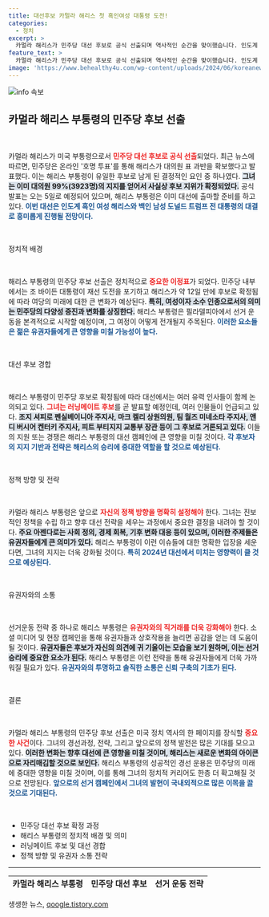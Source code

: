 ```yaml
---
title: 대선후보 카멀라 해리스 첫 흑인여성 대통령 도전!
categories:
  - 정치
excerpt: >
  카멀라 해리스가 민주당 대선 후보로 공식 선출되며 역사적인 순간을 맞이했습니다. 인도계 흑인 여성으로서의 그녀의 도전은 내년 11월 대선에서 도널드 트럼프와의 격돌을 예고합니다. 과연 그녀가 어떤 부통령 후보와 함께할지 주목됩니다!
feature_text: >
  카멀라 해리스가 민주당 대선 후보로 공식 선출되며 역사적인 순간을 맞이했습니다. 인도계 흑인 여성으로서의 그녀의 도전은 내년 11월 대선에서 도널드 트럼프와의 격돌을 예고합니다. 과연 그녀가 어떤 부통령 후보와 함께할지 주목됩니다!
image: 'https://www.behealthy4u.com/wp-content/uploads/2024/06/koreanews.jpg'
---
```


<p><img src="https://www.behealthy4u.com/wp-content/uploads/2024/06/koreanews.jpg" alt="info 속보" /></p>

<h2 data-ke-size="size26">카멀라 해리스 부통령의 민주당 후보 선출</h2>

<p data-ke-size="size16">&nbsp;</p>

<p>카멀라 해리스가 미국 부통령으로서 <b><span style="color: #ee2323;">민주당 대선 후보로 공식 선출</span></b>되었다. 최근 뉴스에 따르면, 민주당은 온라인 '호명 투표'를 통해 해리스가 대의원 표 과반을 확보했다고 발표했다. 이는 해리스 부통령이 유일한 후보로 남게 된 결정적인 요인 중 하나였다. <b><span style="background-color: #21538527;">그녀는 이미 대의원 99%(3923명)의 지지를 얻어서 사실상 후보 지위가 확정되었다.</span></b> 공식 발표는 오는 5일로 예정되어 있으며, 해리스 부통령은 이미 대선에 출마할 준비를 하고 있다. <b><span style="color: #1a5490;">이번 대선은 인도계 흑인 여성 해리스와 백인 남성 도널드 트럼프 전 대통령의 대결로 흥미롭게 진행될 전망이다.</span></b></p>

<p data-ke-size="size16">&nbsp;</p>

<p>정치적 배경</p>

<p data-ke-size="size16">&nbsp;</p>

<p>해리스 부통령의 민주당 후보 선출은 정치적으로 <b><span style="color: #ee2323;">중요한 이정표</span></b>가 되었다. 민주당 내부에서는 조 바이든 대통령이 재선 도전을 포기하고 해리스가 약 12일 만에 후보로 확정됨에 따라 여당의 미래에 대한 큰 변화가 예상된다. <b><span style="background-color: #21538527;">특히, 여성이자 소수 인종으로서의 의미는 민주당의 다양성 증진과 변화를 상징한다.</span></b> 해리스 부통령은 필라델피아에서 선거 운동을 본격적으로 시작할 예정이며, 그 여정이 어떻게 전개될지 주목된다. <b><span style="color: #1a5490;">이러한 요소들은 젊은 유권자들에게 큰 영향을 미칠 가능성이 높다.</span></b></p>

<p data-ke-size="size16">&nbsp;</p>

<p>대선 후보 경합</p>

<p data-ke-size="size16">&nbsp;</p>

<p>해리스 부통령이 민주당 후보로 확정됨에 따라 대선에서는 여러 유력 인사들이 함께 논의되고 있다. <b><span style="color: #ee2323;">그녀는 러닝메이트 후보</span></b>를 곧 발표할 예정인데, 여러 인물들이 언급되고 있다. <b><span style="background-color: #21538527;">조지 셔피로 펜실베이니아 주지사, 마크 켈리 상원의원, 팀 월즈 미네소타 주지사, 앤디 버시어 켄터키 주지사, 피트 부티지지 교통부 장관 등이 그 후보로 거론되고 있다.</span></b> 이들의 지원 또는 경쟁은 해리스 부통령의 대선 캠페인에 큰 영향을 미칠 것이다. <b><span style="color: #1a5490;">각 후보자의 지지 기반과 전략은 해리스의 승리에 중대한 역할을 할 것으로 예상된다.</span></b></p>

<p data-ke-size="size16">&nbsp;</p>

<p>정책 방향 및 전략</p>

<p data-ke-size="size16">&nbsp;</p>

<p>카멀라 해리스 부통령은 앞으로 <b><span style="color: #ee2323;">자신의 정책 방향을 명확히 설정해야</span></b> 한다. 그녀는 진보적인 정책을 수립 하고 향후 대선 전략을 세우는 과정에서 중요한 결정을 내려야 할 것이다. <b><span style="background-color: #21538527;">주요 아젠다로는 사회 정의, 경제 회복, 기후 변화 대응 등이 있으며, 이러한 주제들은 유권자들에게 큰 의미가 있다.</span></b> 해리스 부통령이 이런 이슈들에 대한 명확한 입장을 세운다면, 그녀의 지지는 더욱 강화될 것이다. <b><span style="color: #1a5490;">특히 2024년 대선에서 미치는 영향력이 클 것으로 예상된다.</span></b></p>

<p data-ke-size="size16">&nbsp;</p>

<p>유권자와의 소통</p>

<p data-ke-size="size16">&nbsp;</p>

<p>선거운동 전략 중 하나로 해리스 부통령은 <b><span style="color: #ee2323;">유권자와의 직거래를 더욱 강화해야</span></b> 한다. 소셜 미디어 및 현장 캠페인을 통해 유권자들과 상호작용을 늘리면 공감을 얻는 데 도움이 될 것이다. <b><span style="background-color: #21538527;">유권자들은 후보가 자신의 의견에 귀 기울이는 모습을 보기 원하며, 이는 선거 승리에 중요한 요소가 된다.</span></b> 해리스 부통령은 이런 전략을 통해 유권자들에게 더욱 가까워질 필요가 있다. <b><span style="color: #1a5490;">유권자와의 투명하고 솔직한 소통은 신뢰 구축의 기초가 된다.</span></b></p>

<p data-ke-size="size16">&nbsp;</p>

<p>결론</p>

<p data-ke-size="size16">&nbsp;</p>

<p>카멀라 해리스 부통령의 민주당 후보 선출은 미국 정치 역사의 한 페이지를 장식할 <b><span style="color: #ee2323;">중요한 사건</span></b>이다. 그녀의 경선과정, 전략, 그리고 앞으로의 정책 발전은 많은 기대를 모으고 있다. <b><span style="background-color: #21538527;">이러한 변화는 향후 대선에 큰 영향을 미칠 것이며, 해리스는 새로운 변화의 아이콘으로 자리매김할 것으로 보인다.</span></b> 해리스 부통령의 성공적인 경선 운용은 민주당의 미래에 중대한 영향을 미칠 것이며, 이를 통해 그녀의 정치적 커리어도 한층 더 확고해질 것으로 전망된다. <b><span style="color: #1a5490;">앞으로의 선거 캠페인에서 그녀의 발현이 국내외적으로 많은 이목을 끌 것으로 기대된다.</span></b></p>

<p data-ke-size="size16">&nbsp;</p>

<ul>
    <li>민주당 대선 후보 확정 과정</li>
    <li>해리스 부통령의 정치적 배경 및 의미</li>
    <li>러닝메이트 후보 및 대선 경합</li>
    <li>정책 방향 및 유권자 소통 전략</li>
</ul>

<hr />

<table style="width: 100%; height: 30px;">
    <tr>
        <td style="text-align: center; height: 17px;"><b>카멀라 해리스 부통령</b></td>
        <td style="text-align: center; height: 17px;"><b>민주당 대선 후보</b></td>
        <td style="text-align: center; height: 17px;"><b>선거 운동 전략</b></td>
    </tr>
</table>
생생한 뉴스, <a href="https://qoogle.tistory.com" rel="dofollow">qoogle.tistory.com</a>


